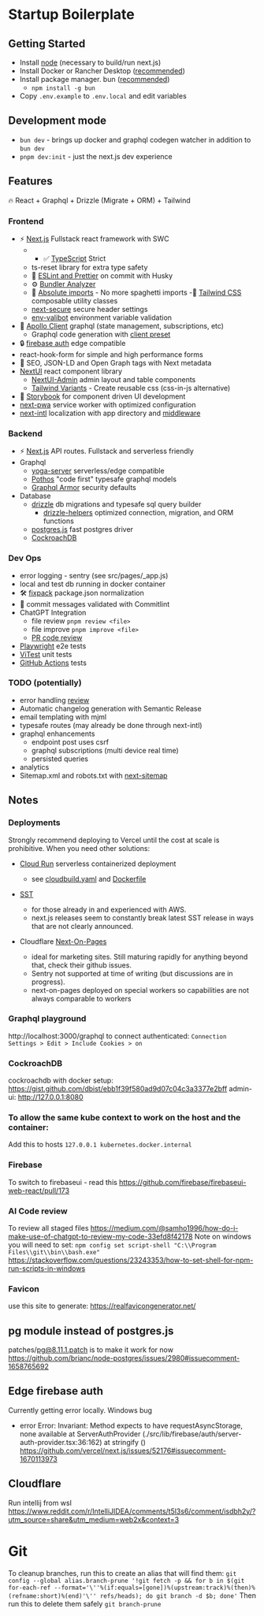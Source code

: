 # Startup Boilerplate

## Getting Started

- Install [node](https://nodejs.org/en/download) (necessary to build/run next.js)
- Install Docker or Rancher Desktop ([recommended](https://codeengineered.com/blog/2022/docker-desktop-vs-rancher-desktop/))
- Install package manager. bun ([recommended](https://bun.sh/))
  - `npm install -g bun`
- Copy `.env.example` to `.env.local` and edit variables

## Development mode

- `bun dev` - brings up docker and graphql codegen watcher in addition to `bun dev`
- `pnpm dev:init` - just the next.js dev experience

## Features

🔥 React + Graphql + Drizzle (Migrate + ORM) + Tailwind

### Frontend

- ⚡ [Next.js](https://nextjs.org) Fullstack react framework with SWC
  - - ✅ [TypeScript](https://nextjs.org/docs/app/building-your-application/configuring/typescript) Strict
  - ts-reset library for extra type safety
  - 📏 [ESLint and Prettier](https://nextjs.org/docs/pages/building-your-application/configuring/eslint#lint-staged) on commit with Husky
  - ⚙️ [Bundler Analyzer](https://www.npmjs.com/package/@next/bundle-analyzer)
  - 🎯 [Absolute imports](https://nextjs.org/docs/pages/building-your-application/configuring/absolute-imports-and-module-aliases) - No more spaghetti imports
  -💎 [Tailwind CSS](https://tailwindcss.com) composable utility classes
  - [next-secure](https://github.com/Enalmada/next-secure) secure header settings
  - [env-valibot](https://github.com/Enalmada/env-valibot) environment variable validation
- 💖 [Apollo Client](https://www.apollographql.com/docs/react/) graphql (state management, subscriptions, etc)
  - Graphql code generation with [client preset](https://the-guild.dev/graphql/codegen/plugins/presets/preset-client)
- 🔒 [firebase auth](https://github.com/awinogrodzki/next-firebase-auth-edge) edge compatible
- react-hook-form for simple and high performance forms
- 🤖 SEO, JSON-LD and Open Graph tags with Next metadata
- [NextUI](https://nextui.org/) react component library
  - [NextUI-Admin](https://github.com/Enalmada/nextui-admin) admin layout and table components
  - [Tailwind Variants](https://www.tailwind-variants.org/) - Create reusable css (css-in-js alternative)
- 🎉 [Storybook](https://storybook.js.org/) for component driven UI development
- [next-pwa](https://github.com/DuCanhGH/next-pwa) service worker with optimized configuration
- [next-intl](https://next-intl-docs.vercel.app/) localization with app directory and [middleware](/src/middleware.ts)

### Backend

- ⚡ [Next.js](https://nextjs.org) API routes. Fullstack and serverless friendly
- Graphql
  - [yoga-server](https://the-guild.dev/graphql/yoga-server) serverless/edge compatible
  - [Pothos](https://pothos-graphql.dev/) "code first" typesafe graphql models
  - [Graphql Armor](https://escape.tech/graphql-armor/) security defaults
- Database
  - [drizzle](https://orm.drizzle.team/) db migrations and typesafe sql query builder
    - [drizzle-helpers](https://github.com/Enalmada/drizzle-helpers) optimized connection, migration, and ORM functions
  - [postgres.js](https://github.com/porsager/postgres) fast postgres driver
  - [CockroachDB](https://www.sprinkledata.com/blogs/cockroachdb-vs-postgresql-a-comprehensive-comparison)

### Dev Ops

- error logging - sentry (see src/pages/\_app.js)
- local and test db running in docker container
- 🛠️ ️[fixpack](https://github.com/henrikjoreteg/fixpack) package.json normalization
- 🚓 commit messages validated with Commitlint
- ChatGPT Integration
  - file review `pnpm review <file>`
  - file improve `pnpm improve <file>`
  - [PR code review](https://github.com/anc95/ChatGPT-CodeReview)
- [Playwright](https://playwright.dev/) e2e tests
- [ViTest](https://vitest.dev/) unit tests
- [GitHub Actions](https://github.com/features/actions) tests

### TODO (potentially)

- error handling [review](https://nextjs.org/docs/app/building-your-application/routing/error-handling)
- Automatic changelog generation with Semantic Release
- email templating with mjml
- typesafe routes (may already be done through next-intl)
- graphql enhancements
  - endpoint post uses csrf
  - graphql subscriptions (multi device real time)
  - persisted queries
- analytics
- Sitemap.xml and robots.txt with [next-sitemap](https://github.com/iamvishnusankar/next-sitemap)

## Notes

### Deployments

Strongly recommend deploying to Vercel until the cost at scale is prohibitive.
When you need other solutions:

- [Cloud Run](https://cloud.google.com/run) serverless containerized deployment
  - see [cloudbuild.yaml](/cloudbuild.yaml) and [Dockerfile](/Dockerfile)

- [SST](https://docs.sst.dev/start/nextjs)
  - for those already in and experienced with AWS.
  - next.js releases seem to constantly break latest SST release in ways that are not clearly announced. 

- Cloudflare [Next-On-Pages](https://github.com/cloudflare/next-on-pages)
  - ideal for marketing sites.  Still maturing rapidly for anything beyond that, check their github issues.
  - Sentry not supported at time of writing (but discussions are in progress).
  - next-on-pages deployed on special workers so capabilities are not always comparable to workers 

### Graphql playground

http://localhost:3000/graphql
to connect authenticated: `Connection Settings > Edit > Include Cookies > on`

### CockroachDB

cockroachdb with docker setup: https://gist.github.com/dbist/ebb1f39f580ad9d07c04c3a3377e2bff
admin-ui: http://127.0.0.1:8080

### To allow the same kube context to work on the host and the container:

Add this to hosts `127.0.0.1 kubernetes.docker.internal`

### Firebase

To switch to firebaseui - read this https://github.com/firebase/firebaseui-web-react/pull/173

### AI Code review

To review all staged files https://medium.com/@samho1996/how-do-i-make-use-of-chatgpt-to-review-my-code-33efd8f42178
Note on windows you will need to set: `npm config set script-shell "C:\\Program Files\\git\\bin\\bash.exe"`
https://stackoverflow.com/questions/23243353/how-to-set-shell-for-npm-run-scripts-in-windows

### Favicon

use this site to generate: https://realfavicongenerator.net/

## pg module instead of postgres.js

patches/pg@8.11.1.patch is to make it work for now
https://github.com/brianc/node-postgres/issues/2980#issuecomment-1658765692

## Edge firebase auth

Currently getting error locally. Windows bug

- error Error: Invariant: Method expects to have requestAsyncStorage, none available
  at ServerAuthProvider (./src/lib/firebase/auth/server-auth-provider.tsx:36:162)
  at stringify (<anonymous>)
  https://github.com/vercel/next.js/issues/52176#issuecomment-1670113973

## Cloudflare

Run intellij from wsl
https://www.reddit.com/r/IntelliJIDEA/comments/t5l3s6/comment/isdbh2y/?utm_source=share&utm_medium=web2x&context=3

# Git

To cleanup branches, run this to create an alias that will find them:
`git config --global alias.branch-prune '!git fetch -p && for b in $(git for-each-ref --format='\''%(if:equals=[gone])%(upstream:track)%(then)%(refname:short)%(end)'\'' refs/heads); do git branch -d $b; done'`
Then run this to delete them safely
`git branch-prune`
